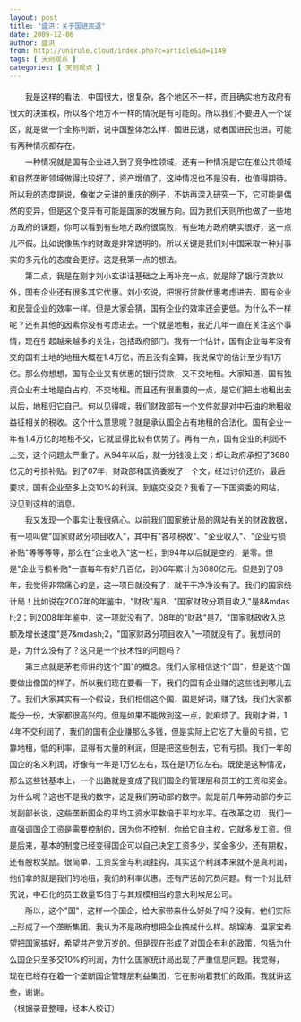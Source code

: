 ```yaml
---
layout: post
title: "盛洪：关于国进民退"
date: 2009-12-06
author: 盛洪
from: http://unirule.cloud/index.php?c=article&id=1149
tags: [ 天则观点 ]
categories: [ 天则观点 ]
---
```


<div class="article">
 <div class="body-text">
  <p align="left">
  </p>
  <div align="left" style="word-break: break-all; text-indent: 21pt; line-height: 21.75pt">
   我是这样的看法，中国很大，很复杂，各个地区不一样，而且确实地方政府有很大的决策权，所以各个地方不一样的情况是有可能的。所以我们不要进入一个误区，就是做一个全称判断，说中国整体怎么样，国进民退，或者国进民也进。可能有两种情况都存在。
  </div>
  <div align="left" style="word-break: break-all; line-height: 21.75pt">
  </div>
  <div align="left" style="word-break: break-all; text-indent: 21pt; line-height: 21.75pt">
   一种情况就是国有企业进入到了竞争性领域，还有一种情况是它在准公共领域和自然垄断领域做得比较好了，资产增值了。这种情况也不是没有，也值得期待。所以我的态度是说，像崔之元讲的重庆的例子，不妨再深入研究一下，它可能是偶然的变异，但是这个变异有可能是国家的发展方向。因为我们天则所也做了一些地方政府的课题，你可以看到有些地方政府很腐败，有些地方政府确实很好，这一点儿不假。比如说像焦作的财政是非常透明的。所以关键是我们对中国采取一种对事实的多元化的态度会更好。这是我第一点的想法。
  </div>
  <div align="left" style="word-break: break-all; line-height: 21.75pt">
  </div>
  <div align="left" style="word-break: break-all; text-indent: 21pt; line-height: 21.75pt">
   第二点，我是在刚才刘小玄讲话基础之上再补充一点，就是除了银行贷款以外，国有企业还有很多其它优惠。刘小玄说，把银行贷款优惠考虑进去，国有企业和民营企业的效率一样。但是大家会猜，国有企业的效率还会更低。为什么不一样呢？还有其他的因素你没有考虑进去。一个就是地租，我近几年一直在关注这个事情，现在引起越来越多的关注，包括政府部门。我有一个估计，国有企业每年没有交的国有土地的地租大概在1.4万亿，而且没有全算，我说保守的估计至少有1万亿。那么你想想，国有企业又有优惠的银行贷款，又不交地租。大家知道，国有独资企业有土地是白占的，不交地租。而且还有很重要的一点，是它们把土地租出去以后，地租归它自己。何以见得呢，我们财政部有一个文件就是对中石油的地租收益征相关的税收。这个什么意思呢？就是承认国企占有地租的合法化。国有企业一年有1.4万亿的地租不交，它就显得比较有优势了。再有一点，国有企业的利润不上交，这个问题太严重了。从94年以后，就一分钱没上交；却让政府承担了3680亿元的亏损补贴。到了07年，财政部和国资委发了一个文，经过讨价还价，最后要求，国有企业至多上交10%的利润。到底交没交？我看了一下国资委的网站，没见到这样的消息。
  </div>
  <div align="left" style="word-break: break-all; line-height: 21.75pt">
  </div>
  <div align="left" style="word-break: break-all; text-indent: 21pt; line-height: 21.75pt">
   我又发现一个事实让我很痛心。以前我们国家统计局的网站有关的财政数据，有一项叫做"国家财政分项目收入"，其中有"各项税收"、"企业收入"、"企业亏损补贴"等等等等，那么在"企业收入"这一栏，到94年以后就是空的，是零。但是"企业亏损补贴"一直每年有好几百亿，到06年累计为3680亿元。但是到了08年，我觉得非常痛心的是，这一项目就没有了，就干干净净没有了。我们的国家统计局！比如说在2007年的年鉴中，"财政"是8，"国家财政分项目收入"是8&amp;mdash;2；到2008年年鉴中，这一项就没有了。08年的"财政"是7，"国家财政收入总额及增长速度"是7&amp;mdash;2，"国家财政分项目收入"一项就没有了。我想问的是，为什么没有了？这只是一个技术性的问题吗？
  </div>
  <div align="left" style="word-break: break-all; line-height: 21.75pt">
  </div>
  <div align="left" style="word-break: break-all; text-indent: 21pt; line-height: 21.75pt">
   第三点就是茅老师讲的这个"国"的概念。我们大家相信这个"国"，但是这个国要做出像国的样子。所以我们现在要看一下，我们的国有企业赚的这些钱到哪儿去了。我们大家其实有一个假设，我们相信这个国，国是好词，赚了钱，我们大家都能分一份，大家都很高兴的。但是如果不能做到这一点，就麻烦了。我刚才讲，14年不交利润了，我们的国有企业赚那么多钱，但是实际上它吃了大量的亏损，它靠地租，低的利率，显得有大量的利润，但是把这些刨去，它有亏损。我们一年的国企的名义利润，好像有一年是1万亿左右，现在是1万亿左右。既使是这种情况，那么这些钱基本上，一个出路就是变成了我们国企的管理层和员工的工资和奖金。为什么呢？这也不是我的数字，这是我们劳动部的数字。就是前几年劳动部的步正发副部长说，这些垄断国企的平均工资水平数倍于平均水平。在改革之初，我们一直强调国企工资是需要控制的，因为你不控制，你给它自主权，它就多发工资。但是后来，基本的制度已经变得国企可以自己决定工资多少，奖金多少，还有期权，还有股权奖励。很简单，工资奖金与利润挂钩。其实这个利润本来就不是真利润，他们拿的就是我们的地租，我们的利率优惠。还有严惩的冗员问题。有一个对比研究说，中石化的员工数量15倍于与其规模相当的意大利埃尼公司。
  </div>
  <div align="left" style="word-break: break-all; line-height: 21.75pt">
  </div>
  <div align="left" style="word-break: break-all; text-indent: 21pt; line-height: 21.75pt">
   所以，这个"国"，这样一个国企，给大家带来什么好处了吗？没有。他们实际上形成了一个垄断集团。我认为不是政府想把企业搞成什么样。胡锦涛、温家宝希望把国家搞好，希望共产党万岁的。但是现在形成了对国企有利的政策，包括为什么国企只至多交10%的利润，为什么国家统计局出现了严重信息问题。我觉得，现在已经存在着一个垄断国企管理层利益集团，它在影响着我们的政策。我就讲这些，谢谢。
  </div>
  <div align="left" style="word-break: break-all; line-height: 21.75pt">
  </div>
  <div align="left" style="word-break: break-all; line-height: 21.75pt">
   （根据录音整理，经本人校订）
  </div>
 </div>
</div>

